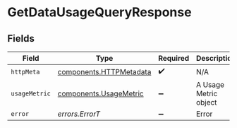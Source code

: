 # GetDataUsageQueryResponse


## Fields

| Field                                                              | Type                                                               | Required                                                           | Description                                                        |
| ------------------------------------------------------------------ | ------------------------------------------------------------------ | ------------------------------------------------------------------ | ------------------------------------------------------------------ |
| `httpMeta`                                                         | [components.HTTPMetadata](../../models/components/httpmetadata.md) | :heavy_check_mark:                                                 | N/A                                                                |
| `usageMetric`                                                      | [components.UsageMetric](../../models/components/usagemetric.md)   | :heavy_minus_sign:                                                 | A Usage Metric object                                              |
| `error`                                                            | *errors.ErrorT*                                                    | :heavy_minus_sign:                                                 | Error                                                              |